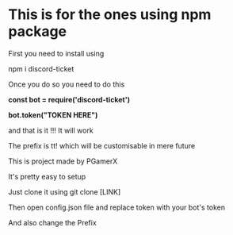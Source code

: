 

<h1> This is for the ones using npm package</h1>
First you need to install using 

npm i discord-ticket

Once you do so you need to do this 




<b>
<p>const bot = require('discord-ticket')</p>
<p>bot.token("TOKEN HERE")</p>
</b>

and that is it !!!
It will work 

The prefix is tt! which will be customisable in mere future




This is project made by 
PGamerX

It's pretty easy to setup

Just clone it using git clone [LINK]

Then open config.json file and replace token with your bot's token

And also change the Prefix


